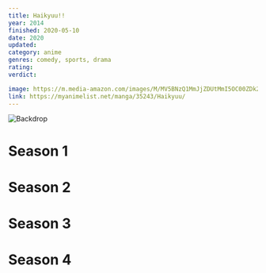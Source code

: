 ```yaml
---
title: Haikyuu!!
year: 2014
finished: 2020-05-10
date: 2020
updated:
category: anime
genres: comedy, sports, drama
rating:
verdict:

image: https://m.media-amazon.com/images/M/MV5BNzQ1MmJjZDUtMmI5OC00ZDk2LThkODQtODgwYmU0MTIzNDhmXkEyXkFqcGdeQXVyNDgyODgxNjE@._V1_.jpg
link: https://myanimelist.net/manga/35243/Haikyuu/
---
```


![Backdrop](https://image.tmdb.org/t/p/original/dlPVXJglJ4XiIwbGwEFJj5C20Sr.jpg)

<!-- SEASON DIVIDER -->
# Season 1

<!-- SEASON DIVIDER -->
# Season 2

<!-- SEASON DIVIDER -->
# Season 3

<!-- SEASON DIVIDER -->
# Season 4
